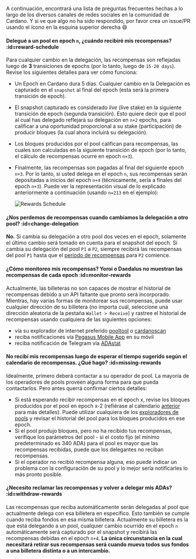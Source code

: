 A continuación, encontrará una lista de preguntas frecuentes hechas a lo largo de los diversos canales de redes sociales en la comunidad de Cardano. Y si ve que algo no ha sido respondido, por favor crea un issue/PR usando el ícono en la esquina superior derecha :smile:

#### Delegué a un pool en epoch `n`, ¿cuándo recibiré mis recompensas? :id=reward-schedule

Para cualquier cambio en la delegación, las recompensas son reflejadas luego de **3** transiciones de epochs (por lo tanto, luego de `15-20 days`). Revise los siguientes detalles para ver cómo funciona:

- Un Epoch en Cardano dura 5 días. Cualquier cambio en la Delegación es capturado en el `snapshot` al final del epoch (esta será la primera transición de epoch).
- El snapshot capturado es considerado *live* (live stake) en la siguiente transición de epoch (segunda transición). Esto quiere decir que el pool al cual has delegado reflejará su delegación en `n+2` epochs, para calificar a una oportunidad proporcional a su stake (participación) de producir bloques (la cual ahora incluirá su delegación).
- Los bloques producidos por el pool califican para recompensas, las cuales son calculadas en la siguiente transición de epoch (por lo tanto, el cálculo de recompensas ocurre en epoch `n+3`).
- Finalmente, las recompensas son pagadas al final del siguiente epoch `n+3`.
Por lo tanto, si usted delega en el epoch `n`, sus recompensas serán depositadas a inicios del epoch `n+4` (técnicamente, sería a finales del epoch `n+3`).
Puede ver la representación visual de lo explicado anteriormente a continuación (usando `n=213` en el ejemplo):

  ![Rewards Schedule](https://raw.githubusercontent.com/cardano-community/support-faq/images/docs/images/rewards-schedule.jpg)

#### ¿Nos perdemos de recompensas cuando cambiamos la delegación a otro pool? :id=change-delegation

**No.** Si cambia su delegación a otro pool dos veces en el epoch, solamente el último cambio será tomado en cuenta para el snapshot del epoch. Si cambia su delegación del pool `P1` a `P2`, siempre recibirá las recompensas del pool `P1` hasta que el [período de recompensas](#reward-schedule) para `P2` comience.

#### ¿Cómo monitoreo mis recompensas? Yoroi o Daedalus no muestran las recompensas de cada epoch :id=monitor-rewards

Actualmente, las billeteras no son capaces de mostrar el historial de recompensas debido a un API faltante que pronto será incorporado. Mientras, hay varias formas de monitorear sus recompensas, puede usar cualquier dirección de su billetera (no importa cuál, seleccione una dirección aleatoria de la pestaña `Wallet > Receive`) y rastree el historial de recompensas usando cualquiera de las siguientes opciones:

- vía su explorador de internet preferido [pooltool] o [cardanoscan]
- reciba notificaciones vía [Pegasus Mobile App](https://pegasuspool.info/) en su móvil
- reciba notificación de Telegram vía [ADAstat](https://t.me/AdaStatBot)

#### No recibí mis recompensas luego de esperar el tiempo sugerido según el calendario de recompensas. ¿Qué hago? :id=missing-rewards

Idealmente, primero deberá contactar a su operador de pool. La mayoría de los operadores de pools proveen alguna forma para que pueda contactarlos. Pero antes querrá confirmar ciertos detalles:

- Si está esperando recibir recompensas en el epoch x, revise los bloques producidos por el pool en epoch x-2 (refiérase al calendario [anterior](#reward-schedule) para más detalles). Puede utilizar cualquiera de los [exploradores de pools](es/explorers.md#list) y revisar el historial del pool para los bloques producidos en ese epoch.
- Si el pool produjo bloques, pero no ha recibido tus recompensas, verifique los parámetros del pool - si el costo fijo (el mínimo predeterminado es 340 ADA) para el pool es mayor que las recompensas recibidas, puede que los delegantes no reciban recompensas.
- Si el operador no recibió recompensa alguna, eso puede indicar un problema con la configuración de su pool y lo mejor sería notificarles lo más pronto posible.

#### ¿Necesito reclamar las recompensas y volver a delegar mis ADAs? :id=withdraw-rewards

Las recompensas que reciba automáticamente serán delegadas al pool que actualmente delega con esa billetera en específico. Esto también se cumple cuando reciba fondos en esa misma billetera. Actualmente su billetera es la que está delegando a un pool, cualquier cambio ocurrido en el epoch `n` automáticamente será capturado por el snapshot y recibirá las recompensas debidas en el epoch `n+4`. **La única circunstancia en la cual necesitará retirar sus recompensas será cuando mueva todos sus fondos a una billetera distinta o a un intercambio.**

[pooltool]: https://pooltool.io
[cardanoscan]: https://cardanoscan.io
[adapools]: https://adapools.org
